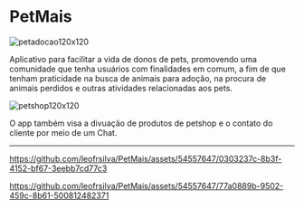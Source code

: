 # PetMais
![petadocao120x120](https://github.com/leofrsilva/PetMais/assets/54557647/0954d0d6-5f37-45c4-80f1-3ec396e0718b)

Aplicativo para facilitar a vida de donos de pets, promovendo uma comunidade que tenha usuários com finalidades em comum, a fim de que tenham praticidade na busca de animais para adoção, na procura de animais perdidos e outras atividades relacionadas aos pets.

![petshop120x120](https://github.com/leofrsilva/PetMais/assets/54557647/e00e758c-1718-4b66-a970-0b7accff55fb)

O app também visa a divuação de produtos de petshop e o contato do cliente por meio de um Chat.

-----------------

https://github.com/leofrsilva/PetMais/assets/54557647/0303237c-8b3f-4152-bf67-3eebb7cd77c3

https://github.com/leofrsilva/PetMais/assets/54557647/77a0889b-9502-459c-8b61-500812482371


